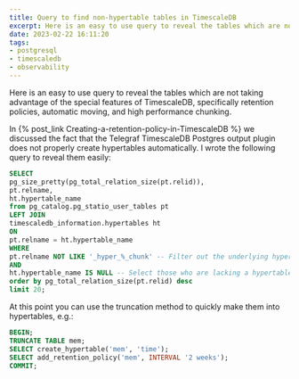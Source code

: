 ```yaml
---
title: Query to find non-hypertable tables in TimescaleDB
excerpt: Here is an easy to use query to reveal the tables which are not taking advantage of the special features of TimescaleDB, specifically retention policies, automatic moving, and high performance chunking.
date: 2023-02-22 16:11:20
tags:
- postgresql
- timescaledb
- observability
---
```


Here is an easy to use query to reveal the tables which are not taking advantage of the special features of TimescaleDB, specifically retention policies, automatic moving, and high performance chunking.

In {% post_link Creating-a-retention-policy-in-TimescaleDB %} we discussed the fact that the Telegraf TimescaleDB Postgres output plugin does not properly create hypertables automatically. I wrote the following query to reveal them easily:

```SQL
SELECT
pg_size_pretty(pg_total_relation_size(pt.relid)),
pt.relname,
ht.hypertable_name
from pg_catalog.pg_statio_user_tables pt
LEFT JOIN
timescaledb_information.hypertables ht
ON
pt.relname = ht.hypertable_name
WHERE
pt.relname NOT LIKE '_hyper_%_chunk' -- Filter out the underlying hypertable chunks --
AND
ht.hypertable_name IS NULL -- Select those who are lacking a hypertable so we know what we need to create--
order by pg_total_relation_size(pt.relid) desc
limit 20;
```

At this point you can use the truncation method to quickly make them into hypertables, e.g.:

```SQL
BEGIN;
TRUNCATE TABLE mem;
SELECT create_hypertable('mem', 'time');
SELECT add_retention_policy('mem', INTERVAL '2 weeks');
COMMIT;
```
